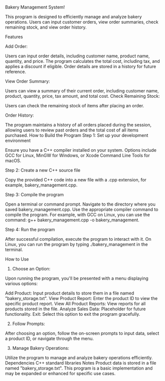 
Bakery Management System!

This program is designed to efficiently manage and analyze bakery operations. Users can input customer orders, view order summaries, check remaining stock, and view order history.

Features

Add Order:

Users can input order details, including customer name, product name, quantity, and price. The program calculates the total cost, including tax, and applies a discount if eligible. Order details are stored in a history for future reference.

View Order Summary:

Users can view a summary of their current order, including customer name, product, quantity, price, tax amount, and total cost.
Check Remaining Stock:

Users can check the remaining stock of items after placing an order.

Order History:

The program maintains a history of all orders placed during the session, allowing users to review past orders and the total cost of all items purchased.
How to Build the Program
Step 1: Set up your development environment

Ensure you have a C++ compiler installed on your system. Options include GCC for Linux, MinGW for Windows, or Xcode Command Line Tools for macOS.

Step 2: Create a new C++ source file

Copy the provided C++ code into a new file with a .cpp extension, for example, bakery_management.cpp.

Step 3: Compile the program

Open a terminal or command prompt.
Navigate to the directory where you saved bakery_management.cpp.
Use the appropriate compiler command to compile the program. For example, with GCC on Linux, you can use the command: g++ bakery_management.cpp -o bakery_management.

Step 4: Run the program

After successful compilation, execute the program to interact with it. On Linux, you can run the program by typing ./bakery_management in the terminal.

How to Use

1. Choose an Option:

Upon running the program, you'll be presented with a menu displaying various options:

Add Product: Input product details to store them in a file named "bakery_storage.txt".
View Product Report: Enter the product ID to view the specific product report.
View All Product Reports: View reports for all products stored in the file.
Analyze Sales Data: Placeholder for future functionality.
Exit: Select this option to exit the program gracefully.

2. Follow Prompts:

After choosing an option, follow the on-screen prompts to input data, select a product ID, or navigate through the menu.

3. Manage Bakery Operations:

Utilize the program to manage and analyze bakery operations efficiently.
Dependencies
C++ standard libraries
Notes
Product data is stored in a file named "bakery_storage.txt".
This program is a basic implementation and may be expanded or enhanced for specific use cases.
